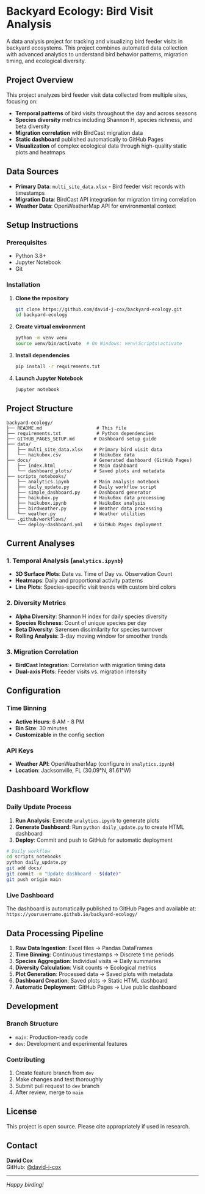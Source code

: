 # Backyard Ecology: Bird Visit Analysis

A data analysis project for tracking and visualizing bird feeder visits in backyard ecosystems. This project combines automated data collection with advanced analytics to understand bird behavior patterns, migration timing, and ecological diversity.

## Project Overview

This project analyzes bird feeder visit data collected from multiple sites, focusing on:
- **Temporal patterns** of bird visits throughout the day and across seasons
- **Species diversity** metrics including Shannon H, species richness, and beta diversity
- **Migration correlation** with BirdCast migration data
- **Static dashboard** published automatically to GitHub Pages
- **Visualization** of complex ecological data through high-quality static plots and heatmaps

## Data Sources

- **Primary Data**: `multi_site_data.xlsx` - Bird feeder visit records with timestamps
- **Migration Data**: BirdCast API integration for migration timing correlation
- **Weather Data**: OpenWeatherMap API for environmental context

## Setup Instructions

### Prerequisites
- Python 3.8+
- Jupyter Notebook
- Git

### Installation

1. **Clone the repository**
   ```bash
   git clone https://github.com/david-j-cox/backyard-ecology.git
   cd backyard-ecology
   ```

2. **Create virtual environment**
   ```bash
   python -m venv venv
   source venv/bin/activate  # On Windows: venv\Scripts\activate
   ```

3. **Install dependencies**
   ```bash
   pip install -r requirements.txt
   ```

4. **Launch Jupyter Notebook**
   ```bash
   jupyter notebook
   ```

## Project Structure

```
backyard-ecology/
├── README.md                    # This file
├── requirements.txt             # Python dependencies
├── GITHUB_PAGES_SETUP.md       # Dashboard setup guide
├── data/
│   ├── multi_site_data.xlsx    # Primary bird visit data
│   └── haikubox.csv            # HaikuBox data
├── docs/                       # Generated dashboard (GitHub Pages)
│   ├── index.html              # Main dashboard
│   └── dashboard_plots/        # Saved plots and metadata
├── scripts_notebooks/
│   ├── analytics.ipynb         # Main analysis notebook
│   ├── daily_update.py         # Daily workflow script
│   ├── simple_dashboard.py     # Dashboard generator
│   ├── haikubox.py             # HaikuBox data processing
│   ├── haikubox.ipynb          # HaikuBox analysis
│   ├── birdweather.py          # Weather data processing
│   └── weather.py              # Weather utilities
└── .github/workflows/
    └── deploy-dashboard.yml    # GitHub Pages deployment
```

## Current Analyses

### 1. Temporal Analysis (`analytics.ipynb`)
- **3D Surface Plots**: Date vs. Time of Day vs. Observation Count
- **Heatmaps**: Daily and proportional activity patterns
- **Line Plots**: Species-specific visit trends with custom bird colors

### 2. Diversity Metrics
- **Alpha Diversity**: Shannon H index for daily species diversity
- **Species Richness**: Count of unique species per day
- **Beta Diversity**: Sørensen dissimilarity for species turnover
- **Rolling Analysis**: 3-day moving window for smoother trends

### 3. Migration Correlation
- **BirdCast Integration**: Correlation with migration timing data
- **Dual-axis Plots**: Feeder visits vs. migration intensity

## Configuration

### Time Binning
- **Active Hours**: 6 AM - 8 PM
- **Bin Size**: 30 minutes
- **Customizable** in the config section

### API Keys
- **Weather API**: OpenWeatherMap (configure in `analytics.ipynb`)
- **Location**: Jacksonville, FL (30.09°N, 81.61°W)

## Dashboard Workflow

### Daily Update Process

1. **Run Analysis**: Execute `analytics.ipynb` to generate plots
2. **Generate Dashboard**: Run `python daily_update.py` to create HTML dashboard
3. **Deploy**: Commit and push to GitHub for automatic deployment

```bash
# Daily workflow
cd scripts_notebooks
python daily_update.py
git add docs/
git commit -m "Update dashboard - $(date)"
git push origin main
```

### Live Dashboard

The dashboard is automatically published to GitHub Pages and available at:
`https://yourusername.github.io/backyard-ecology/`

## Data Processing Pipeline

1. **Raw Data Ingestion**: Excel files → Pandas DataFrames
2. **Time Binning**: Continuous timestamps → Discrete time periods
3. **Species Aggregation**: Individual visits → Daily summaries
4. **Diversity Calculation**: Visit counts → Ecological metrics
5. **Plot Generation**: Processed data → Saved plots with metadata
6. **Dashboard Creation**: Saved plots → Static HTML dashboard
7. **Automatic Deployment**: GitHub Pages → Live public dashboard

## Development

### Branch Structure
- `main`: Production-ready code
- `dev`: Development and experimental features

### Contributing
1. Create feature branch from `dev`
2. Make changes and test thoroughly
3. Submit pull request to `dev` branch
4. After review, merge to `main`

## License
This project is open source. Please cite appropriately if used in research.

## Contact

**David Cox**  
GitHub: [@david-j-cox](https://github.com/david-j-cox)

---

*Happy birding!*
